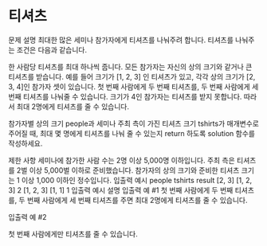 # 티셔츠
문제 설명
최대한 많은 세미나 참가자에게 티셔츠를 나눠주려 합니다. 티셔츠를 나눠주는 조건은 다음과 같습니다.

한 사람당 티셔츠를 최대 하나씩 줍니다.
모든 참가자는 자신의 상의 크기와 같거나 큰 티셔츠를 받습니다.
예를 들어 크기가 [1, 2, 3] 인 티셔츠가 있고, 각각 상의 크기가 [2, 3, 4]인 참가자 셋이 있습니다. 첫 번째 사람에게 두 번째 티셔츠를, 두 번째 사람에게 세 번째 티셔츠를 나눠줄 수 있습니다. 크기가 4인 참가자는 티셔츠를 받지 못합니다. 따라서 최대 2명에게 티셔츠를 줄 수 있습니다.

참가자별 상의 크기 people과 세미나 주최 측이 가진 티셔츠 크기 tshirts가 매개변수로 주어질 때, 최대 몇 명에게 티셔츠를 나눠 줄 수 있는지 return 하도록 solution 함수를 작성하세요.

제한 사항
세미나에 참가한 사람 수는 2명 이상 5,000명 이하입니다.
주최 측은 티셔츠를 2벌 이상 5,000벌 이하로 준비했습니다.
참가자의 상의 크기와 준비한 티셔츠 크기는 1 이상 1,000 이하인 정수입니다.
입출력 예시
people	tshirts	result
[2, 3]	[1, 2, 3]	2
[1, 2, 3]	[1, 1]	1
입출력 예시 설명
입출력 예 #1
첫 번째 사람에게 두 번째 티셔츠를, 두 번째 사람에게 세 번째 티셔츠를 주면 최대 2명에게 티셔츠를 줄 수 있습니다.

입출력 예 #2

첫 번째 사람에게만 티셔츠를 줄 수 있습니다.